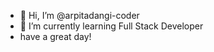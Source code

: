 - 👋 Hi, I’m @arpitadangi-coder
- 🌱 I’m currently learning Full Stack Developer
- have a great day!

<!---
arpitadangi-coder/arpitadangi-coder is a ✨ special ✨ repository because its `README.md` (this file) appears on your GitHub profile.
You can click the Preview link to take a look at your changes.
--->
